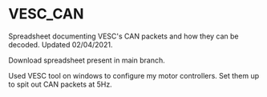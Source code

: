 # VESC_CAN

Spreadsheet documenting VESC's CAN packets and how they can be decoded. Updated 02/04/2021.

Download spreadsheet present in main branch.

Used VESC tool on windows to configure my motor controllers. Set them up to spit out CAN packets at 5Hz.
